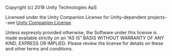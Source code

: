 Copyright (c) 2018 Unity Technologies ApS

Licensed under the Unity Companion License for Unity-dependent projects--see [Unity Companion License](http://www.unity3d.com/legal/licenses/Unity_Companion_License).

Unless expressly provided otherwise, the Software under this license  is made available strictly on an “AS IS” BASIS WITHOUT WARRANTY OF ANY  KIND, EXPRESS OR IMPLIED. Please review the license for details on these  and other terms and conditions.


